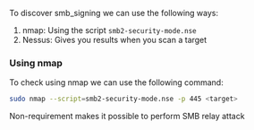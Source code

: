 To discover smb_signing we can use the following ways:
1. nmap: Using the script `smb2-security-mode.nse` 
2. Nessus: Gives you results when you scan a target

### Using nmap 
To check using nmap we can use the following command:

```sh
sudo nmap --script=smb2-security-mode.nse -p 445 <target>
```

Non-requirement makes it possible to perform SMB relay attack
